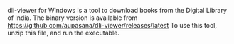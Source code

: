 dli-viewer for Windows is a tool to download books from the Digital Library of India.
The binary version is available from https://github.com/aupasana/dli-viewer/releases/latest
To use this tool, unzip this file, and run the executable.
